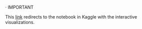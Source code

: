 · IMPORTANT

This [link](https://www.kaggle.com/code/rininobaron/final-assignment/notebookhttps://www.kaggle.com/code/rininobaron/dv0101en-exercise-generating-maps-in-python/notebook) redirects to the notebook in Kaggle with the interactive visualizations.
